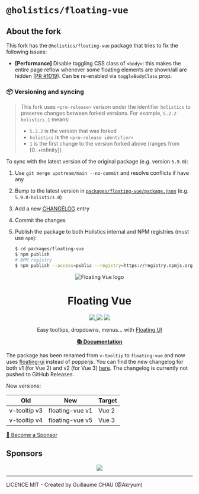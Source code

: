 # `@holistics/floating-vue`

## About the fork

This fork has the `@holistics/floating-vue` package that tries to fix the following issues:

- **[Performance]** Disable toggling CSS class of `<body>`: this makes the entire page reflow whenever some floating elements are shown/all are hidden ([PR #1019](https://github.com/Akryum/floating-vue/pull/1019)). Can be re-enabled via `toggleBodyClass` prop.

### 📦️ Versioning and syncing

> This fork uses `<pre-release>` verison under the identifier `holistics` to preserve changes between forked versions. For example, `5.2.2-holistics.1` means:
>
> - `5.2.2` is the version that was forked
> - `holistics` is the `<pre-release identifier>`
> - `1` is the first change to the version forked above (ranges from [0..+infinity])

To sync with the latest version of the original package (e.g. version `5.9.0`):

1. Use `git merge upstream/main --no-commit` and resolve conflicts if have any
2. Bump to the latest version in [`packages/floating-vue/package.json`](./packages/floating-vue/package.json) (e.g. `5.9.0-holistics.0`)
3. Add a new [CHANGELOG](./CHANGELOG.md) entry
4. Commit the changes
5. Publish the package to both Holistics internal and NPM registries (must use `npm`):

    ```sh
    $ cd packages/floating-vue
    $ npm publish
    # NPM registry
    $ npm publish --access=public --registry=https://registry.npmjs.org/
    ```

<p align="center">
<img src="./logo.png" alt="Floating Vue logo"/>
</p>

<h1 align="center">Floating Vue</h1>

<p align="center">
<a href="https://www.npmjs.com/package/floating-vue"><img src="https://img.shields.io/npm/v/floating-vue.svg"/> <img src="https://img.shields.io/npm/dm/floating-vue.svg"/></a> <a href="https://vuejs.org/"><img src="https://img.shields.io/badge/vue-3|2-brightgreen.svg"/></a>
</p>

<p align="center">
Easy tooltips, dropdowns, menus... with <a href="https://github.com/floating-ui/floating-ui">Floating UI</a>
</p>

<p align="center">
  <a href="https://floating-vue.starpad.dev/"><b>📚️ Documentation</b></a>
</p>

The package has been renamed from `v-tooltip` to `floating-vue` and now uses [floating-ui](https://floating-ui.com) instead of popperjs. You can find the new changelog for both v1 (for Vue 2) and v2 (for Vue 3) [here](https://github.com/Akryum/floating-vue/blob/main/CHANGELOG.md). The changelog is currently not pushed to GitHub Releases.

New versions:

|Old|New|Target
|---|---|---|
|v-tooltip v3|floating-vue v1|Vue 2|
|v-tooltip v4|floating-vue v5|Vue 3|

[💚️ Become a Sponsor](https://github.com/sponsors/Akryum)

## Sponsors

<p align="center">
  <a href="https://guillaume-chau.info/sponsors/" target="_blank">
    <img src='https://akryum.netlify.app/sponsors.svg'/>
  </a>
</p>

---

LICENCE MIT - Created by Guillaume CHAU (@Akryum)
